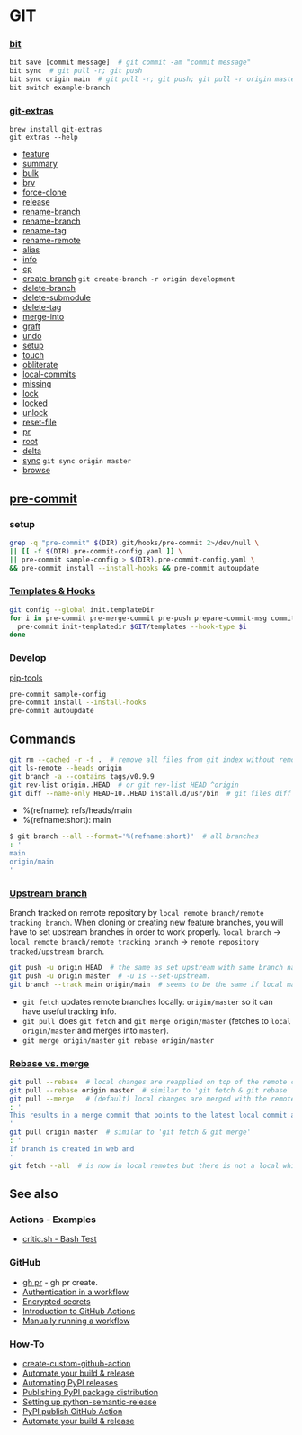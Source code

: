 # GIT

### [bit](https://github.com/chriswalz/bit)
````bash
bit save [commit message]  # git commit -am "commit message"
bit sync  # git pull -r; git push
bit sync origin main  # git pull -r; git push; git pull -r origin master; git push
bit switch example-branch
````

### [git-extras](https://github.com/tj/git-extras/blob/master/Commands.md)

```shell
brew install git-extras
git extras --help
```

* [feature](https://github.com/tj/git-extras/blob/master/Commands.md#git-feature)
* [summary](https://github.com/tj/git-extras/blob/master/Commands.md#git-summary)
* [bulk](https://github.com/tj/git-extras/blob/master/Commands.md#git-bulk)
* [brv](https://github.com/tj/git-extras/blob/master/Commands.md#git-bulk)
* [force-clone](https://github.com/tj/git-extras/blob/master/Commands.md#git-force-clone)
* [release](https://github.com/tj/git-extras/blob/master/Commands.md#git-release)
* [rename-branch](https://github.com/tj/git-extras/blob/master/Commands.md#git-rename-branch)
* [rename-branch](https://github.com/tj/git-extras/blob/master/Commands.md#git-rename-branch)
* [rename-tag](https://github.com/tj/git-extras/blob/master/Commands.md#git-rename-tag)
* [rename-remote](https://github.com/tj/git-extras/blob/master/Commands.md#git-rename-remote)
* [alias](https://github.com/tj/git-extras/blob/master/Commands.md#git-alias)
* [info](https://github.com/tj/git-extras/blob/master/Commands.md#git-info)
* [cp](https://github.com/tj/git-extras/blob/master/Commands.md#git-cp)
* [create-branch](https://github.com/tj/git-extras/blob/master/Commands.md#git-create-branch) 
  `git create-branch -r origin development`
* [delete-branch](https://github.com/tj/git-extras/blob/master/Commands.md#git-delete-branch)
* [delete-submodule](https://github.com/tj/git-extras/blob/master/Commands.md#git-delete-submodule)
* [delete-tag](https://github.com/tj/git-extras/blob/master/Commands.md#git-delete-tag)
* [merge-into](https://github.com/tj/git-extras/blob/master/Commands.md#git-merge-into)
* [graft](https://github.com/tj/git-extras/blob/master/Commands.md#git-graft)
* [undo](https://github.com/tj/git-extras/blob/master/Commands.md#git-undo)
* [setup](https://github.com/tj/git-extras/blob/master/Commands.md#git-setup)
* [touch](https://github.com/tj/git-extras/blob/master/Commands.md#git-touch)
* [obliterate](https://github.com/tj/git-extras/blob/master/Commands.md#git-obliterate)
* [local-commits](https://github.com/tj/git-extras/blob/master/Commands.md#git-local-commits)
* [missing](https://github.com/tj/git-extras/blob/master/Commands.md#git-missing)
* [lock](https://github.com/tj/git-extras/blob/master/Commands.md#git-lock)
* [locked](https://github.com/tj/git-extras/blob/master/Commands.md#git-locked)
* [unlock](https://github.com/tj/git-extras/blob/master/Commands.md#git-unlock)
* [reset-file](https://github.com/tj/git-extras/blob/master/Commands.md#git-reset-file)
* [pr](https://github.com/tj/git-extras/blob/master/Commands.md#git-pr)
* [root](https://github.com/tj/git-extras/blob/master/Commands.md#git-pr)
* [delta](https://github.com/tj/git-extras/blob/master/Commands.md#git-delta)
* [sync](https://github.com/tj/git-extras/blob/master/Commands.md#git-sync)
  `git sync origin master`
* [browse](https://github.com/tj/git-extras/blob/master/Commands.md#git-browse)

## [pre-commit](https://pre-commit.com/)

### setup
````bash
grep -q "pre-commit" $(DIR).git/hooks/pre-commit 2>/dev/null \
|| [[ -f $(DIR).pre-commit-config.yaml ]] \
|| pre-commit sample-config > $(DIR).pre-commit-config.yaml \
&& pre-commit install --install-hooks && pre-commit autoupdate
````

### [Templates & Hooks](https://git-scm.com/docs/githooks)
````bash
git config --global init.templateDir 
for i in pre-commit pre-merge-commit pre-push prepare-commit-msg commit-msg post-commit post-checkout post-merge; do
  pre-commit init-templatedir $GIT/templates --hook-type $i 
done
````

### Develop 
[pip-tools](https://github.com/jazzband/pip-tools/blob/master/.pre-commit-hooks.yaml)
````bash
pre-commit sample-config
pre-commit install --install-hooks 
pre-commit autoupdate
````

## Commands
````bash
git rm --cached -r -f .  # remove all files from git index without removing files.
git ls-remote --heads origin
git branch -a --contains tags/v0.9.9
git rev-list origin..HEAD  # or git rev-list HEAD ^origin
git diff --name-only HEAD~10..HEAD install.d/usr/bin  # git files diff for 10 commits
````

* %(refname): refs/heads/main
* %(refname:short): main

````bash
$ git branch --all --format='%(refname:short)'  # all branches
: '
main
origin/main
'

````
### [Upstream branch](https://devconnected.com/how-to-set-upstream-branch-on-git/)
Branch tracked on remote repository by `local remote branch/remote tracking branch`.
When cloning or creating new feature branches, you will have to set upstream branches in order to work properly.
`local branch` -> `local remote branch/remote tracking branch` -> `remote repository tracked/upstream branch`.

````bash
git push -u origin HEAD  # the same as set upstream with same branch name.
git push -u origin master  # -u is --set-upstream.
git branch --track main origin/main  # seems to be the same if local main is not tracking remote main.
````

* `git fetch` updates remote branches locally: `origin/master` so it can have useful tracking info.
* `git pull `does `git fetch` and `git merge origin/master` (fetches to `local origin/master` and merges into `master`).
* `git merge origin/master` `git rebase origin/master`

### [Rebase vs. merge](https://sdqweb.ipd.kit.edu/wiki/Git_pull_--rebase_vs._--merge)
````bash
git pull --rebase  # local changes are reapplied on top of the remote changes.
git pull --rebase origin master  # similar to 'git fetch & git rebase'
git pull --merge   # (default) local changes are merged with the remote changes.
: '
This results in a merge commit that points to the latest local commit and the latest remote commit.
'
git pull origin master  # similar to 'git fetch & git merge'
: '
If branch is created in web and 
'
git fetch --all  # is now in local remotes but there is not a local which track remote.
````

## See also

### Actions - Examples
  * [critic.sh - Bash Test](https://github.com/Checksum/critic.sh/blob/master/.github/workflows/main.yml)

### GitHub
  * [gh pr](https://cli.github.com/manual/gh_pr_create) - gh pr create.
  * [Authentication in a workflow](https://docs.github.com/en/actions/reference/authentication-in-a-workflow)
  * [Encrypted secrets](https://docs.github.com/en/actions/reference/encrypted-secrets)
  * [Introduction to GitHub Actions](https://docs.github.com/en/actions/learn-github-actions/introduction-to-github-actions)
  * [Manually running a workflow](https://docs.github.com/en/actions/managing-workflow-runs/manually-running-a-workflow) 

### How-To
  * [create-custom-github-action](https://www.philschmid.de/create-custom-github-action-in-4-steps)
  * [Automate your build & release](https://faun.pub/automate-your-build-release-with-github-actions-367c0febf5fd)
  * [Automating PyPI releases](https://www.caktusgroup.com/blog/2021/02/11/automating-pypi-releases/)
  * [Publishing PyPI package distribution](https://packaging.python.org/guides/publishing-package-distribution-releases-using-github-actions-ci-cd-workflows/)
  * [Setting up python-semantic-release](https://python-semantic-release.readthedocs.io/en/latest/automatic-releases/github-actions.html)
  * [PyPI publish GitHub Action](https://github.com/pypa/gh-action-pypi-publish)
  * [Automate your build & release](https://faun.pub/automate-your-build-release-with-github-actions-367c0febf5fd)

